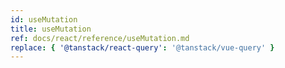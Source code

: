 ```yaml
---
id: useMutation
title: useMutation
ref: docs/react/reference/useMutation.md
replace: { '@tanstack/react-query': '@tanstack/vue-query' }
---
```

